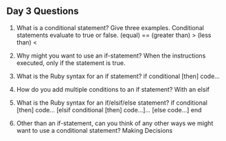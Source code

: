 ## Day 3 Questions

1. What is a conditional statement? Give three examples.
Conditional statements evaluate to true or false.
(equal) ==
(greater than) >
(less than) <

1. Why might you want to use an if-statement? When the instructions executed, only if the statement is true.

1. What is the Ruby syntax for an if statement?
if conditional [then]
   code...
1. How do you add multiple conditions to an if statement?
With an elsif
1. What is the Ruby syntax for an if/elsif/else statement?
if conditional [then]
   code...
[elsif conditional [then]
   code...]...
[else
   code...]
end

1. Other than an if-statement, can you think of any other ways we might want to use a conditional statement?
Making Decisions
